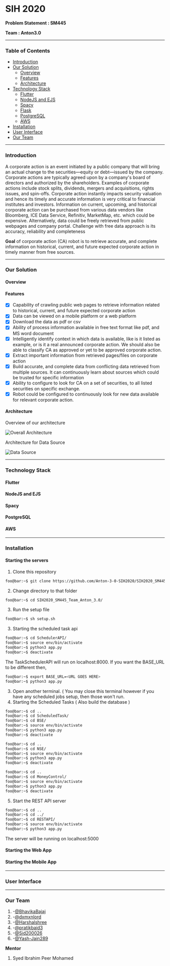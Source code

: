 # SIH 2020

**Problem Statement : SM445**

**Team : Anton3.0**

---

### Table of Contents

- [ Introduction ](#introduction)
- [ Our Solution ](#solution)
  - [ Overview](#overview)
  - [ Features](#features)
  - [ Architecture](#architecture)
- [ Technology Stack](#techstack)
  - [ Flutter](#flutter)
  - [ NodeJS and EJS](#node)
  - [ Spacy](#spacy)
  - [ Flask](#flask)
  - [ PostgreSQL](#pgsql)
  - [ AWS](#aws)
- [ Installation](#installation)
- [ User Interface](#smpout)
- [ Our Team](#team)

---

<a name="introduction" />

### Introduction

A corporate action is an event initiated by a public company that will bring an actual change to the securities—equity or debt—issued by the company. Corporate actions are typically agreed upon by a company's board of directors and authorized by the shareholders. Examples of corporate actions include stock splits, dividends, mergers and acquisitions, rights issues, and spin-offs. Corporate action instantly impacts security valuation and hence its timely and accurate information is very critical to financial institutes and investors. Information on current, upcoming, and historical corporate action can be purchased from various data vendors like Bloomberg, ICE Data Service, Refinitiv, MarketMap, etc. which could be expensive. Alternatively, data could be freely retrieved from public webpages and company portal. Challenge with free data approach is its accuracy, reliability and completeness

**Goal** of corporate action (CA) robot is to retrieve accurate, and complete information on historical, current, and future expected corporate action in timely manner from free sources.

---

<a name="solution" />

### Our Solution

<a name="overview">

#### Overview

<a name="features">

#### Features

- [x] Capability of crawling public web pages to retrieve information related to historical, current, and future expected corporate action
- [x] Data can be viewed on a mobile platform or a web platform
- [x] Download the data as pdf or csv
- [x] Ability of process information available in free text format like pdf, and MS word document
- [x] Intelligently identify context in which data is available, like is it listed as example, or is it a real announced corporate action. We should also be able to classify CA as approved or yet to be approved corporate action.
- [x] Extract important information from retrieved pages/files on corporate action
- [x] Build accurate, and complete data from conflicting data retrieved from multiple sources. It can continuously learn about sources which could be trusted for specific information
- [x] Ability to configure to look for CA on a set of securities, to all listed securities on specific exchange.
- [x] Robot could be configured to continuously look for new data available for relevant corporate action.

<a name="architecture">

#### Architecture

Overview of our architecture

![Overall Architecture](./docs/Overall_Architecture.png)

Architecture for Data Source

![Data Source](./docs/Data_Source.png)

---

<a name="techstack" />

### Technology Stack

<a name="flutter">

#### Flutter

<a name="node">

#### NodeJS and EJS

<a name="spacy">

#### Spacy

<a name="pgsql">

#### PostgreSQL

<a name="aws">

#### AWS

---

<a name="installation" />

### Installation

#### Starting the servers

1. Clone this repository

```sh
foo@bar:~$ git clone https://github.com/Anton-3-0-SIH2020/SIH2020_SM445_Team_Anton_3.0.git
```

2. Change directory to that folder

```sh
foo@bar:~$ cd SIH2020_SM445_Team_Anton_3.0/
```

3. Run the setup file

```sh
foo@bar:~$ sh setup.sh
```

3. Starting the scheduled task api

```sh
foo@bar:~$ cd SchedulerAPI/
foo@bar:~$ source env/bin/activate
foo@bar:~$ python3 app.py
foo@bar:~$ deactivate
```

The TaskSchedulerAPI will run on localhost:8000. If you want the BASE_URL to be different then,

```sh
foo@bar:~$ export BASE_URL=<URL GOES HERE>
foo@bar:~$ python3 app.py
```

3. Open another terminal. ( You may close this terminal however if you have any scheduled jobs setup, then those won't run.
4. Starting the Scheduled Tasks ( Also build the database )

```sh
foo@bar:~$ cd ..
foo@bar:~$ cd ScheduledTask/
foo@bar:~$ cd BSE/
foo@bar:~$ source env/bin/activate
foo@bar:~$ python3 app.py
foo@bar:~$ deactivate
```

```sh
foo@bar:~$ cd ..
foo@bar:~$ cd NSE/
foo@bar:~$ source env/bin/activate
foo@bar:~$ python3 app.py
foo@bar:~$ deactivate
```

```sh
foo@bar:~$ cd ..
foo@bar:~$ cd MoneyControl/
foo@bar:~$ source env/bin/activate
foo@bar:~$ python3 app.py
foo@bar:~$ deactivate
```

5. Start the REST API server

```sh
foo@bar:~$ cd ..
foo@bar:~$ cd ../
foo@bar:~$ cd RESTAPI/
foo@bar:~$ source env/bin/activate
foo@bar:~$ python3 app.py
```

The server will be running on localhost:5000

#### Starting the Web App

#### Starting the Mobile App

---

<a name="smpout" />

### User Interface

---

<a name="team" />

### Our Team

1. -[@BhavikaBajaj](https://github.com/BhavikaBajaj)
2. -[@dxmxnlord](https://github.com/dxmxnlord)
3. -[@Harshalshree](https://github.com/Harshalshree)
4. -[@pratikbaid3](https://github.com/pratikbaid3)
5. -[@Sid200026](https://github.com/Sid200026)
6. -[@Yash-Jain289](https://github.com/Yash-Jain289)

**Mentor**

1. Syed Ibrahim Peer Mohamed
